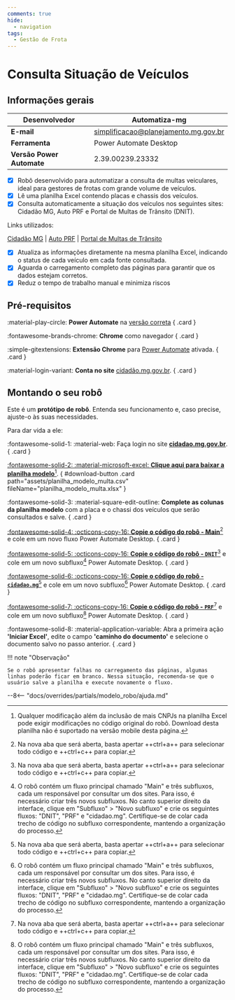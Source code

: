 ```yaml
---
comments: true
hide:
  - navigation
tags:
  - Gestão de Frota
---
```


# Consulta Situação de Veículos

## Informações gerais

| **Desenvolvedor**| Automatiza-mg  |
| ----------- | ------------------------------------ |
| **E-mail**       | simplificacao@planejamento.mg.gov.br|
| **Ferramenta**    | Power Automate Desktop |
| **Versão Power Automate**    | 2.39.00239.23332 |

- [x] Robô desenvolvido para automatizar a consulta de multas veiculares, ideal para gestores de frotas com grande volume de veículos.
- [x] Lê uma planilha Excel contendo placas e chassis dos veículos.
- [x] Consulta automaticamente a situação dos veículos nos seguintes sites: Cidadão MG, Auto PRF e Portal de Multas de Trânsito (DNIT).

Links utilizados:

[Cidadão MG](https://cidadao.mg.gov.br/) | [Auto PRF](https://pesquisa-auto.prf.gov.br/#/pesquisa/consultar-debitos) | [Portal de Multas de Trânsito](https://servicos.dnit.gov.br/multas/nada-consta/emissao-certidao)


- [x] Atualiza as informações diretamente na mesma planilha Excel, indicando o status de cada veículo em cada fonte consultada.
- [x] Aguarda o carregamento completo das páginas para garantir que os dados estejam corretos.
- [x] Reduz o tempo de trabalho manual e minimiza riscos

## Pré-requisitos

<div class="grid" markdown>

:material-play-circle: __Power Automate__ na [versão correta](#informacoes-gerais)
{ .card }

:fontawesome-brands-chrome: __Chrome__ como navegador
{ .card }

:simple-gitextensions:  __Extensão Chrome__ para [Power Automate](https://chromewebstore.google.com/detail/microsoft-power-automate/ljglajjnnkapghbckkcmodicjhacbfhk) ativada.
{ .card }

:material-login-variant:  __Conta no site__ [cidadão.mg.gov.br](cidadão.mg.gov.br).
{ .card }
</div>

## Montando o seu robô

Este é um **protótipo de robô**.
Entenda seu funcionamento e, caso precise, ajuste-o às suas necessidades.

Para dar vida a ele:

<div class="grid" markdown>

:fontawesome-solid-1: :material-web: Faça login no site __[cidadao.mg.gov.br](cidadao.mg.gov.br)__.
{ .card }

[:fontawesome-solid-2: :material-microsoft-excel: __Clique aqui para baixar a planilha modelo__](javascript:void(0);)[^1].
{ #download-button .card path="assets/planilha_modelo_multa.csv" fileName="planilha_modelo_multa.xlsx" }

:fontawesome-solid-3: :material-square-edit-outline: __Complete as colunas da planilha modelo__ com a placa e o chassi dos veículos que serão consultados e salve.
{ .card }

[:fontawesome-solid-4: :octicons-copy-16: __Copie o código do robô - Main__](https://raw.githubusercontent.com/automatiza-mg/biblioteca-de-robos/refs/heads/main/robos/site/seplag_consulta_frota/consulta_frota_main.txt)[^2] e cole em um novo fluxo Power Automate Desktop.
{ .card }

[:fontawesome-solid-5: :octicons-copy-16: __Copie o código do robô - `DNIT`__](https://raw.githubusercontent.com/automatiza-mg/biblioteca-de-robos/refs/heads/main/robos/site/seplag_consulta_frota/consulta_frota_dnit.txt)[^2] e cole em um novo subfluxo[^3] Power Automate Desktop.
{ .card }

[:fontawesome-solid-6: :octicons-copy-16: __Copie o código do robô - `cidadao.mg`__](https://raw.githubusercontent.com/automatiza-mg/biblioteca-de-robos/refs/heads/main/robos/site/seplag_consulta_frota/consulta_frota_cidadao_mg.txt)[^2] e cole em um novo subfluxo[^3] Power Automate Desktop.
{ .card }

[:fontawesome-solid-7: :octicons-copy-16: __Copie o código do robô - `PRF`__](https://raw.githubusercontent.com/automatiza-mg/biblioteca-de-robos/refs/heads/main/robos/site/seplag_consulta_frota/consulta_frota_prf.txt)[^2] e cole em um novo subfluxo[^3] Power Automate Desktop.
{ .card }

:fontawesome-solid-8: :material-application-variable: Abra a primeira ação  __'Iniciar Excel'__, edite o campo  __'caminho do documento'__ e selecione o documento salvo no passo anterior.
{ .card }

</div>

!!! note "Observação"

    Se o robô apresentar falhas no carregamento das páginas, algumas linhas poderão ficar em branco. Nessa situação, recomenda-se que o usuário salve a planilha e execute novamente o fluxo.
  

--8<-- "docs/overrides/partials/modelo_robo/ajuda.md"

[^1]: Qualquer modificação além da inclusão de mais CNPJs na planilha Excel pode exigir modificações no código original do robô. Download desta planilha não é suportado na versão mobile desta página.
[^2]: Na nova aba que será aberta, basta apertar ++ctrl+a++ para selecionar todo código e ++ctrl+c++ para copiar.
[^3]: O robô contém um fluxo principal chamado "Main" e três subfluxos, cada um responsável por consultar um dos sites.
Para isso, é necessário criar três novos subfluxos. No canto superior direito da interface, clique em "Subfluxo" > "Novo subfluxo" e crie os seguintes fluxos: "DNIT", "PRF" e "cidadao.mg".
Certifique-se de colar cada trecho de código no subfluxo correspondente, mantendo a organização do processo.


